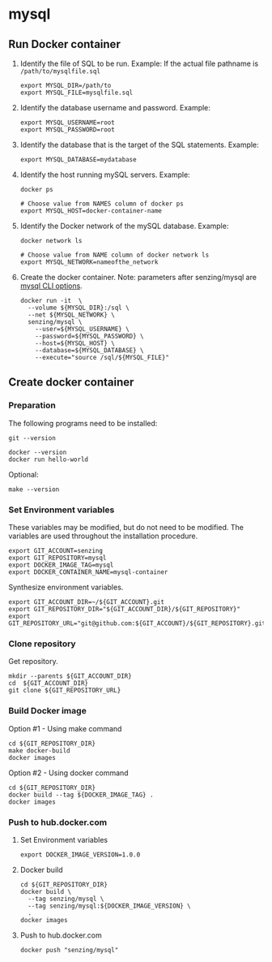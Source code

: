 # mysql

## Run Docker container

1. Identify the file of SQL to be run.
   Example:  If the actual file pathname is `/path/to/mysqlfile.sql`

    ```console
    export MYSQL_DIR=/path/to
    export MYSQL_FILE=mysqlfile.sql
    ```

1. Identify the database username and password.
   Example:

    ```console
    export MYSQL_USERNAME=root
    export MYSQL_PASSWORD=root
    ```

1. Identify the database that is the target of the SQL statements.
   Example:

    ```console
    export MYSQL_DATABASE=mydatabase
    ```

1. Identify the host running mySQL servers.
   Example:

    ```console
    docker ps

    # Choose value from NAMES column of docker ps
    export MYSQL_HOST=docker-container-name
    ```

1. Identify the Docker network of the mySQL database.
   Example:

    ```console
    docker network ls
    
    # Choose value from NAME column of docker network ls
    export MYSQL_NETWORK=nameofthe_network
    ```

1. Create the docker container.
   Note: parameters after senzing/mysql are [mysql CLI options](https://dev.mysql.com/doc/refman/5.7/en/mysql-command-options.html).

    ```console
    docker run -it  \
      --volume ${MYSQL_DIR}:/sql \
      --net ${MYSQL_NETWORK} \
      senzing/mysql \
        --user=${MYSQL_USERNAME} \
        --password=${MYSQL_PASSWORD} \
        --host=${MYSQL_HOST} \
        --database=${MYSQL_DATABASE} \
        --execute="source /sql/${MYSQL_FILE}"
    ```

## Create docker container

### Preparation

The following programs need to be installed:

```console
git --version

docker --version
docker run hello-world
```

Optional:

```console
make --version
```

### Set Environment variables

These variables may be modified, but do not need to be modified.
The variables are used throughout the installation procedure.

```console
export GIT_ACCOUNT=senzing
export GIT_REPOSITORY=mysql
export DOCKER_IMAGE_TAG=mysql
export DOCKER_CONTAINER_NAME=mysql-container
```

Synthesize environment variables.

```console
export GIT_ACCOUNT_DIR=~/${GIT_ACCOUNT}.git
export GIT_REPOSITORY_DIR="${GIT_ACCOUNT_DIR}/${GIT_REPOSITORY}"
export GIT_REPOSITORY_URL="git@github.com:${GIT_ACCOUNT}/${GIT_REPOSITORY}.git"
```

### Clone repository

Get repository.

```console
mkdir --parents ${GIT_ACCOUNT_DIR}
cd  ${GIT_ACCOUNT_DIR}
git clone ${GIT_REPOSITORY_URL}
```

### Build Docker image

Option #1 - Using make command

```console
cd ${GIT_REPOSITORY_DIR}
make docker-build
docker images
```

Option #2 - Using docker command

```console
cd ${GIT_REPOSITORY_DIR}
docker build --tag ${DOCKER_IMAGE_TAG} .
docker images
```

### Push to hub.docker.com

1. Set Environment variables

    ```console
    export DOCKER_IMAGE_VERSION=1.0.0
    ```

1. Docker build

    ```console
    cd ${GIT_REPOSITORY_DIR}
    docker build \
      --tag senzing/mysql \
      --tag senzing/mysql:${DOCKER_IMAGE_VERSION} \
      .
    docker images
    ```

1. Push to hub.docker.com

    ```console
    docker push "senzing/mysql"
    ```